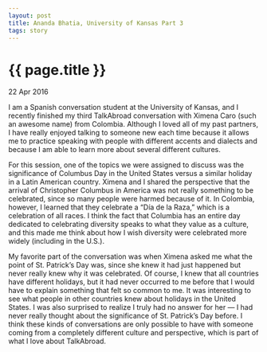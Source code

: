 ```yaml
---
layout: post
title: Ananda Bhatia, University of Kansas Part 3
tags: story
---
```


# {{ page.title }}

22 Apr 2016

I am a Spanish conversation student at the University of Kansas, and I recently finished my third TalkAbroad conversation with Ximena Caro (such an awesome name) from Colombia. Although I loved all of my past partners, I have really enjoyed talking to someone new each time because it allows me to practice speaking with people with different accents and dialects and because I am able to learn more about several different cultures.

For this session, one of the topics we were assigned to discuss was the significance of Columbus Day in the United States versus a similar holiday in a Latin American country. Ximena and I shared the perspective that the arrival of Christopher Columbus in America was not really something to be celebrated, since so many people were harmed because of it. In Colombia, however, I learned that they celebrate a “Día de la Raza,” which is a celebration of all races. I think the fact that Columbia has an entire day dedicated to celebrating diversity speaks to what they value as a culture, and this made me think about how I wish diversity were celebrated more widely (including in the U.S.).

My favorite part of the conversation was when Ximena asked me what the point of St. Patrick’s Day was, since she knew it had just happened but never really knew why it was celebrated. Of course, I knew that all countries have different holidays, but it had never occurred to me before that I would have to explain something that felt so common to me. It was interesting to see what people in other countries knew about holidays in the United States. I was also surprised to realize I truly had no answer for her — I had never really thought about the significance of St. Patrick’s Day before. I think these kinds of conversations are only possible to have with someone coming from a completely different culture and perspective, which is part of what I love about TalkAbroad.
